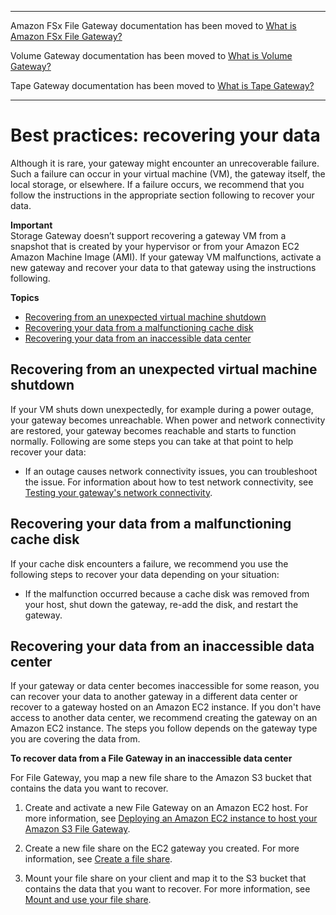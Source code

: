 --------

Amazon FSx File Gateway documentation has been moved to [What is Amazon FSx File Gateway?](https://docs.aws.amazon.com/filegateway/latest/filefsxw/WhatIsStorageGateway.html)

Volume Gateway documentation has been moved to [What is Volume Gateway?](https://docs.aws.amazon.com/storagegateway/latest/vgw/WhatIsStorageGateway.html)

Tape Gateway documentation has been moved to [What is Tape Gateway?](https://docs.aws.amazon.com/storagegateway/latest/tgw/WhatIsStorageGateway.html)

--------

# Best practices: recovering your data<a name="recover-data-from-gateway"></a>

Although it is rare, your gateway might encounter an unrecoverable failure\. Such a failure can occur in your virtual machine \(VM\), the gateway itself, the local storage, or elsewhere\. If a failure occurs, we recommend that you follow the instructions in the appropriate section following to recover your data\.

**Important**  
Storage Gateway doesn’t support recovering a gateway VM from a snapshot that is created by your hypervisor or from your Amazon EC2 Amazon Machine Image \(AMI\)\. If your gateway VM malfunctions, activate a new gateway and recover your data to that gateway using the instructions following\.

**Topics**
+ [Recovering from an unexpected virtual machine shutdown](#recover-from-gateway-shutdown)
+ [Recovering your data from a malfunctioning cache disk](#recover-from-cahe-disk)
+ [Recovering your data from an inaccessible data center](#disaster-recovery)

## Recovering from an unexpected virtual machine shutdown<a name="recover-from-gateway-shutdown"></a>

If your VM shuts down unexpectedly, for example during a power outage, your gateway becomes unreachable\. When power and network connectivity are restored, your gateway becomes reachable and starts to function normally\. Following are some steps you can take at that point to help recover your data:
+ If an outage causes network connectivity issues, you can troubleshoot the issue\. For information about how to test network connectivity, see [Testing your gateway's network connectivity](manage-on-premises-fgw.md#MaintenanceTestGatewayConnectivity-fgw)\.

## Recovering your data from a malfunctioning cache disk<a name="recover-from-cahe-disk"></a>

If your cache disk encounters a failure, we recommend you use the following steps to recover your data depending on your situation:
+ If the malfunction occurred because a cache disk was removed from your host, shut down the gateway, re\-add the disk, and restart the gateway\.

## Recovering your data from an inaccessible data center<a name="disaster-recovery"></a>

If your gateway or data center becomes inaccessible for some reason, you can recover your data to another gateway in a different data center or recover to a gateway hosted on an Amazon EC2 instance\. If you don't have access to another data center, we recommend creating the gateway on an Amazon EC2 instance\. The steps you follow depends on the gateway type you are covering the data from\.

**To recover data from a File Gateway in an inaccessible data center**

For File Gateway, you map a new file share to the Amazon S3 bucket that contains the data you want to recover\.

1. Create and activate a new File Gateway on an Amazon EC2 host\. For more information, see [Deploying an Amazon EC2 instance to host your Amazon S3 File Gateway](ec2-gateway-file.md)\.

1. Create a new file share on the EC2 gateway you created\. For more information, see [Create a file share](https://docs.aws.amazon.com/filegateway/latest/files3/GettingStartedCreateFileShare.html)\.

1. Mount your file share on your client and map it to the S3 bucket that contains the data that you want to recover\. For more information, see [Mount and use your file share](https://docs.aws.amazon.com/filegateway/latest/files3/getting-started-use-fileshare.html)\.